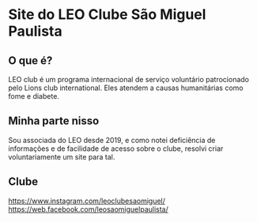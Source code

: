 # Site do LEO Clube São Miguel Paulista
##  O que é?
LEO club é um programa internacional de serviço voluntário patrocionado pelo Lions club international. Eles atendem a causas humanitárias como fome e diabete.

## Minha parte nisso
Sou associada do LEO desde 2019, e como notei deficiência de informações e de facilidade de acesso sobre o clube, resolvi criar voluntariamente um site para tal.

## Clube
https://www.instagram.com/leoclubesaomiguel/
https://web.facebook.com/leosaomiguelpaulista/
